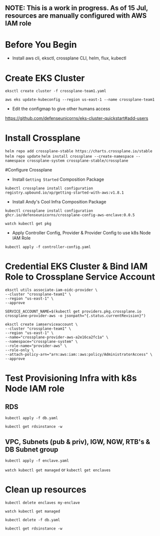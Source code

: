 ## NOTE: This is a work in progress. As of 15 Jul, resources are manually configured with AWS IAM role

# Before You Begin

- Install aws cli, eksctl, crossplane CLI, helm, flux, kubectl

# Create EKS Cluster

`eksctl create cluster -f crossplane-team1.yaml`

`aws eks update-kubeconfig --region us-east-1 --name crossplane-team1`

- Edit the configmap to give other humans access

https://github.com/defenseunicorns/eks-cluster-quickstart#add-users

# Install Crossplane

`helm repo add crossplane-stable https://charts.crossplane.io/stable`
`helm repo update`
`helm install crossplane --create-namespace --namespace crossplane-system crossplane-stable/crossplane`

#Configure Crossplane

- Install `Getting Started` Composition Package

`kubectl crossplane install configuration registry.upbound.io/xp/getting-started-with-aws:v1.8.1`

- Install Andy's Cool Infra Composition Package

`kubectl crossplane install configuration ghcr.io/defenseunicorns/crossplane-config-aws-enclave:0.0.5`

`watch kubectl get pkg`

- Apply Controller Config, Provider & Provider Config to use k8s Node IAM Role

`kubectl apply -f controller-config.yaml`

# Credential EKS Cluster & Bind IAM Role to Crossplane Service Account

```
eksctl utils associate-iam-oidc-provider \
--cluster "crossplane-team1" \
--region "us-east-1" \
--approve
```

`SERVICE_ACCOUNT_NAME=$(kubectl get providers.pkg.crossplane.io crossplane-provider-aws -o jsonpath="{.status.currentRevision}")`

```
eksctl create iamserviceaccount \
--cluster "crossplane-team1" \
--region "us-east-1" \
--name="crossplane-provider-aws-a2e16ca2fc1a" \
--namespace="crossplane-system" \
--role-name="provider-aws" \
--role-only \
--attach-policy-arn="arn:aws:iam::aws:policy/AdministratorAccess" \
--approve
```

# Test Provisioning Infra with k8s Node IAM role

## RDS
`kubectl apply -f db.yaml`

`kubectl get rdsinstance -w`

## VPC, Subnets (pub & priv), IGW, NGW, RTB's & DB Subnet group
`kubectl apply -f enclave.yaml`

`watch kubectl get managed` or `kubectl get enclaves`

# Clean up resources

`kubectl delete enclaves my-enclave`

`watch kubectl get managed`

`kubectl delete -f db.yaml`

`kubectl get rdsinstance -w`
